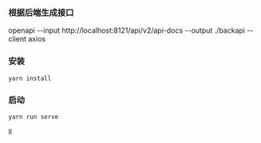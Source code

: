 ### 根据后端生成接口
openapi --input http://localhost:8121/api/v2/api-docs --output ./backapi --client axios

### 安装
```shell
yarn install
```

### 启动

```shell
yarn run serve
```

ll